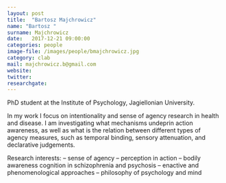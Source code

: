 ```yaml
---
layout: post
title:  "Bartosz Majchrowicz"
name: "Bartosz "
surname: Majchrowicz
date:   2017-12-21 09:00:00
categories: people
image-file: /images/people/bmajchrowicz.jpg
category: clab
mail: majchrowicz.b@gmail.com
website:
twitter:
researchgate:
---
```


PhD student at the Institute of Psychology, Jagiellonian University.

In my work I focus on intentionality and sense of agency research in health and disease. I am investigating what mechanisms undeprin action awareness, as well as what is the relation between different types of agency measures, such as temporal binding, sensory attenuation, and declarative judgements.

Research interests:
– sense of agency
– perception in action
– bodily awareness cognition in schizophrenia and psychosis
– enactive and phenomenological approaches
– philosophy of psychology and mind
